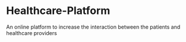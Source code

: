 # Healthcare-Platform
An online platform to increase the interaction between the patients and healthcare providers
